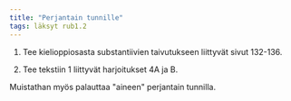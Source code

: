 ```yaml
---
title: "Perjantain tunnille"
tags: läksyt rub1.2
---
```


1. Tee kielioppiosasta substantiivien taivutukseen liittyvät sivut 132-136. 

2. Tee tekstiin 1 liittyvät harjoitukset 4A ja B.

Muistathan myös palauttaa "aineen" perjantain tunnilla.

